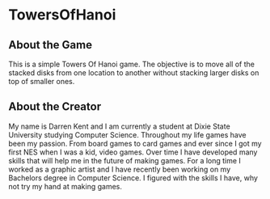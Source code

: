 TowersOfHanoi
=============

About the Game
-------------
This is a simple Towers Of Hanoi game. The objective is to move
all of the stacked disks from one location to another without
stacking larger disks on top of smaller ones.

About the Creator
-------------
My name is Darren Kent and I am currently a student at Dixie State University studying Computer
Science. Throughout my life games have been my passion. From board games to card games and
ever since I got my first NES when I was a kid, video games. Over time I have developed many
skills that will help me in the future of making games. For a long time I worked as a graphic
artist and I have recently been working on my Bachelors degree in Computer Science. I figured
with the skills I have, why not try my hand at making games.
